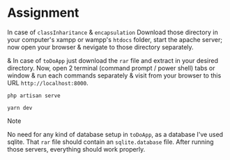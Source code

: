 # Assignment

In case of `classInharitance` & `encapsulation` Download those directory in your computer's xampp or wampp's `htdocs` folder, start the apache server; now open your browser & nevigate to those directory separately.

& In case of `toDoApp` just download the `rar` file and extract in your desired directory. Now, open 2 terminal (command prompt / power shell) tabs or window & run each commands separately & visit from your browser to this URL `http://localhost:8000`.

```shell
php artisan serve
```
```shell
yarn dev
```

> [!NOTE]
> No need for any kind of database setup in `toDoApp`, as a database I've used sqlite. That `rar` file should contain an `sqlite.database` file. After running those servers, everything should work properly.
